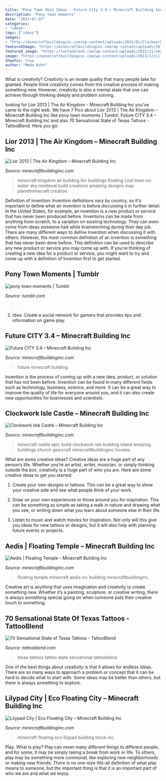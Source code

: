 ```yaml
---
title: "Pony Town Skin Ideas - Future City 3.4 – Minecraft Building Inc"
description: "Pony town moments"
date: "2023-07-07"
categories:
- "ideas"
tags: ["ideas"]
images:
- "http://minecraftbuildinginc.com/wp-content/uploads/2015/01/Clockwork-Isle-Minecraft-castle-building-ideas-660x330.jpg"
featuredImage: "https://minecraftbuildinginc.com/wp-content/uploads/2016/07/Future-CITY_8.jpg"
featured_image: "https://tattooblend.com/wp-content/uploads/2015/11/small-state-of-texas-tattoo.jpg"
image: "https://minecraftbuildinginc.com/wp-content/uploads/2013/12/Lilypad-city-Eco-floating-city-minecraft-building-ideas-8.jpg"
ShowToc: true
author: "Meda Kuhn"
---
```



What is creativity?
Creativity is an innate quality that many people take for granted. People think creativity comes from the creative process of making something new. However, creativity is also a mental state that one can achieve through thinking deeply and problem solving.

	

		
looking for Lior 2013 | The Air Kingdom – Minecraft Building Inc you've came to the right web. We have 7 Pics about Lior 2013 | The Air Kingdom – Minecraft Building Inc like pony town moments | Tumblr, Future CITY 3.4 – Minecraft Building Inc and also 70 Sensational State of Texas Tattoos - TattooBlend. Here you go:
		
    
## Lior 2013 | The Air Kingdom – Minecraft Building Inc

<img loading=lazy src="http://minecraftbuildinginc.com/wp-content/uploads/2013/12/Lior-2013-The-Air-Kingdom-minecraft-building-ideas.jpg" onerror="this.onerror=null;this.src='https://tse2.mm.bing.net/th?id=OIP.wDppFRqpJuUI7c0GokAVlAHaF7&amp;pid=15.1';" alt="Lior 2013 | The Air Kingdom – Minecraft Building Inc">

_Source: minecraftbuildinginc.com_

>minecraft kingdom air building lior buildings floating cool town inc water sky medieval build creations amazing designs map planetminecraft creation. 

	

Definition of invention:
Invention definitions vary by country, so it's important to define what an invention is before discussing it in further detail. In the United States, for example, an invention is a new product or service that has never been produced before. Inventions can be made from anything from scratch, to a variation on existing technology. They can even come from ideas someone had while brainstorming during their day job.
There are many different ways to define Invention when discussing it with others. However, the most common definition of an invention is something that has never been done before. This definition can be used to describe any new product or service you may come up with. If you're thinking of creating a new idea for a product or service, you might want to try and come up with a definition of Invention first to get started.

    
## Pony Town Moments | Tumblr

<img loading=lazy src="https://64.media.tumblr.com/f25d11ebd42e5378c694cfd91b5369c3/b2f604c70e5aa45b-52/s500x750/766ca68e431e7f660dcb49f7f3dc261d11720bee.png" onerror="this.onerror=null;this.src='https://tse3.mm.bing.net/th?id=OIP.lROklcnxUrGjyqnZblbngAAAAA&amp;pid=15.1';" alt="pony town moments | Tumblr">

_Source: tumblr.com_

>. 

	

2. Idea: Create a social network for gamers that provides tips and information on game play.

    
## Future CITY 3.4 – Minecraft Building Inc

<img loading=lazy src="https://minecraftbuildinginc.com/wp-content/uploads/2016/07/Future-CITY_8.jpg" onerror="this.onerror=null;this.src='https://tse1.mm.bing.net/th?id=OIP.nmKF9UFvt-TIXzrka2OIRQHaEK&amp;pid=15.1';" alt="Future CITY 3.4 – Minecraft Building Inc">

_Source: minecraftbuildinginc.com_

>future minecraft building. 

	

Invention is the process of coming up with a new idea, product, or solution that has not been before. Invention can be found in many different fields such as technology, business, science, and more. It can be a great way to improve the quality of life for everyone around you, and it can also create new opportunities for businesses and scientists.

    
## Clockwork Isle Castle – Minecraft Building Inc

<img loading=lazy src="http://minecraftbuildinginc.com/wp-content/uploads/2015/01/Clockwork-Isle-Minecraft-castle-building-ideas-660x330.jpg" onerror="this.onerror=null;this.src='https://tse2.mm.bing.net/th?id=OIP.pkfceM7LxA2639pIiEfv6QHaDt&amp;pid=15.1';" alt="Clockwork Isle Castle – Minecraft Building Inc">

_Source: minecraftbuildinginc.com_

>minecraft castle epic build clockwork isle building island amazing buildings church gearcraft minecraftbuildinginc houses. 

	

What are some creative ideas?
Creative ideas are a huge part of any person’s life. Whether you’re an artist, writer, musician, or simply thinking outside the box, creativity is a huge part of who you are. Here are some creative ideas to get you started:
1. Create your own designs or tattoos. This can be a great way to show your creative side and see what people think of your work.

2. Draw on your own experiences or those around you for inspiration. This can be something as simple as taking a walk in nature and drawing what you see, or writing down what you learn about someone else in their life.

3. Listen to music and watch movies for inspiration. Not only will this give you ideas for new tattoos or designs, but it will also help with planning future events or projects.


    
## Aedis | Floating Temple – Minecraft Building Inc

<img loading=lazy src="https://minecraftbuildinginc.com/wp-content/uploads/2014/01/Aedis-Floating-Temple-Minecraft-builing-ideas-6.jpg" onerror="this.onerror=null;this.src='https://tse1.mm.bing.net/th?id=OIP.mXhWkhNNgDlBBUStSYFI2gHaEJ&amp;pid=15.1';" alt="Aedis | Floating Temple – Minecraft Building Inc">

_Source: minecraftbuildinginc.com_

>floating temple minecraft aedis inc building minecraftbuildinginc. 

	

Creative art is anything that uses imagination and creativity to create something new. Whether it’s a painting, sculpture, or creative writing, there is always something special going on when someone puts their creative touch to something.

    
## 70 Sensational State Of Texas Tattoos - TattooBlend

<img loading=lazy src="https://tattooblend.com/wp-content/uploads/2015/11/small-state-of-texas-tattoo.jpg" onerror="this.onerror=null;this.src='https://tse4.mm.bing.net/th?id=OIP.TQRCltroD9LqDQMHwXl2gwHaJ3&amp;pid=15.1';" alt="70 Sensational State of Texas Tattoos - TattooBlend">

_Source: tattooblend.com_

>texas tattoos tattoo state sensational tattooblend. 

	

One of the best things about creativity is that it allows for endless ideas. There are so many ways to approach a problem or concept that it can be hard to decide what to start with. Some ideas may be better than others, but there is always something to explore.

    
## Lilypad City | Eco Floating City – Minecraft Building Inc

<img loading=lazy src="https://minecraftbuildinginc.com/wp-content/uploads/2013/12/Lilypad-city-Eco-floating-city-minecraft-building-ideas-8.jpg" onerror="this.onerror=null;this.src='https://tse2.mm.bing.net/th?id=OIP.089a9JN_Hcg1nhLgGTw6vwHaD0&amp;pid=15.1';" alt="Lilypad City | Eco Floating City – Minecraft Building Inc">

_Source: minecraftbuildinginc.com_

>minecraft floating eco lilypad building block inc. 

	

Play: What is play?
Play can mean many different things to different people, and for some, it may be simply taking a break from work or life. To others, play may be something more communal, like exploring new neighborhoods or making new friends. There is no one-size-fits-all definition of what play means to someone, but the important thing is that it is an important part of who we are and what we enjoy.

